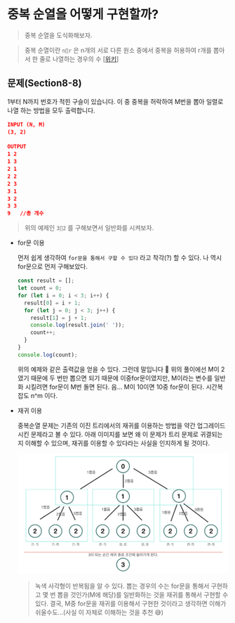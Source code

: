 # 중복 순열을 어떻게 구현할까?

> 중복 순열을 도식화해보자.

> 중복 순열이란 `n∏r` 은 n개의 서로 다른 원소 중에서 중복을 허용하여 r개를 뽑아서 한 줄로 나열하는 경우의 수 [[위키](https://ko.wikipedia.org/wiki/%EC%A4%91%EB%B3%B5%EC%88%9C%EC%97%B4)]

## 문제(Section8-8)

1부터 N까지 번호가 적힌 구슬이 있습니다. 이 중 중복을 허락하여 M번을 뽑아 일렬로 나열 하는 방법을 모두 출력합니다.

```json
INPUT (N, M)
(3, 2)

OUTPUT
1 2
1 3
2 1
2 2
2 3
3 1
3 2
3 3
9   //총 개수
```

> 위의 예제인 `3∏2` 를 구해보면서 일반화를 시켜보자.

- for문 이용

  먼저 쉽게 생각하여 `for문을 통해서 구할 수 있다` 라고 착각(?) 할 수 있다. 나 역시 for문으로 먼저 구해보았다.

  ```js
  const result = [];
  let count = 0;
  for (let i = 0; i < 3; i++) {
    result[0] = i + 1;
    for (let j = 0; j < 3; j++) {
      result[1] = j + 1;
      console.log(result.join(' '));
      count++;
    }
  }
  console.log(count);
  ```

  위의 예제와 같은 출력값을 얻을 수 있다. 그런데 말입니다 🤔 위의 풀이에선 M이 2였기 때문에 두 번만 뽑으면 되기 때문에 이중for문이였지만, M이라는 변수를 일반화 시킬려면 for문이 M번 돌면 된다. 음... M이 10이면 10중 for문이 된다. 시간복잡도 n^m 이다.

- 재귀 이용

  중복순열 문제는 기존의 이진 트리에서의 재귀를 이용하는 방법을 약간 업그레이드 시킨 문제라고 볼 수 있다. 아래 이미지를 보면 왜 이 문제가 트리 문제로 귀결되는지 이해할 수 있으며, 재귀를 이용할 수 있다라는 사실을 인지하게 될 것이다.

  ![pb-08-08](../../screenshots/s08_08_pb.png)

  > 녹색 사각형이 반복됨을 알 수 있다. 뽑는 경우의 수는 for문을 통해서 구현하고 몇 번 뽑을 것인가(M에 해당)를 일반화하는 것을 재귀를 통해서 구현할 수 있다. 결국, M중 for문을 재귀를 이용해서 구현한 것이라고 생각하면 이해가 쉬울수도...(사실 이 자체로 이해하는 것을 추천 😅)
